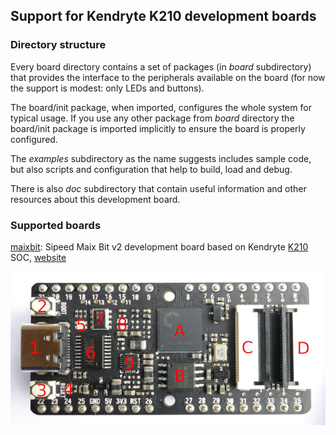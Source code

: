 ## Support for Kendryte K210 development boards

### Directory structure

Every board directory contains a set of packages (in *board* subdirectory) that provides the interface to the peripherals available on the board (for now the support is modest: only LEDs and buttons).

The board/init package, when imported, configures the whole system for typical usage. If you use any other package from *board* directory the board/init package is imported implicitly to ensure the board is properly configured.

The *examples* subdirectory as the name suggests includes sample code, but also scripts and configuration that help to build, load and debug.

There is also *doc* subdirectory that contain useful information and other resources about this development board.

### Supported boards

[maixbit](maixbit): Sipeed Maix Bit v2 development board based on Kendryte [K210](https://s3.cn-north-1.amazonaws.com.cn/dl.kendryte.com/documents/kendryte_datasheet_20181011163248_en.pdf) SOC, [website](https://maixduino.sipeed.com/en/hardware/board.html)

![Maix Bit v2](maixbit/doc/board.jpg)

